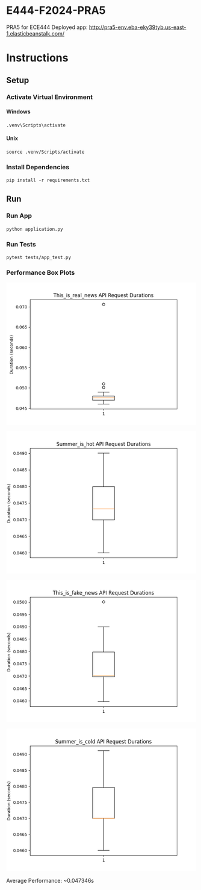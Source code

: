 # E444-F2024-PRA5
PRA5 for ECE444
Deployed app: http://pra5-env.eba-eky39tyb.us-east-1.elasticbeanstalk.com/

# Instructions

## Setup
### Activate Virtual Environment

#### Windows
```
.venv\Scripts\activate
```

#### Unix
```
source .venv/Scripts/activate
```

### Install Dependencies
```
pip install -r requirements.txt
```

## Run

### Run App
```
python application.py
```

### Run Tests
```
pytest tests/app_test.py
```

### Performance Box Plots
![](./This_is_real_news_boxplot_1.png)

![](./Summer_is_hot_boxplot_1.png)

![](./This_is_fake_news_boxplot_1.png)

![](./Summer_is_cold_boxplot_1.png)

Average Performance: ~0.047346s